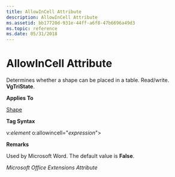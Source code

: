 ```yaml
---
title: AllowInCell Attribute
description: AllowInCell Attribute
ms.assetid: bb17720d-931e-44ff-a6f8-47b6696a49d3
ms.topic: reference
ms.date: 05/31/2018
---
```


# AllowInCell Attribute

Determines whether a shape can be placed in a table. Read/write. **VgTriState**.

**Applies To**

[Shape](shape-element--vml.md)

**Tag Syntax**

v:*element* o:allowincell="*expression*">

**Remarks**

Used by Microsoft Word. The default value is **False**.

*Microsoft Office Extensions Attribute*

 

 




